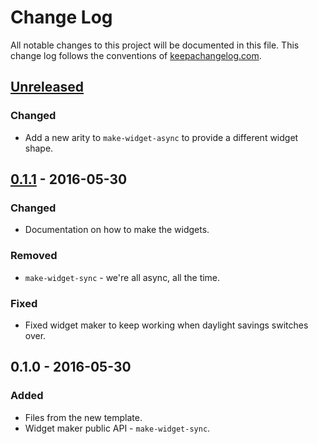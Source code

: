 # Change Log
All notable changes to this project will be documented in this file. This change log follows the conventions of [keepachangelog.com](http://keepachangelog.com/).

## [Unreleased]
### Changed
- Add a new arity to `make-widget-async` to provide a different widget shape.

## [0.1.1] - 2016-05-30
### Changed
- Documentation on how to make the widgets.

### Removed
- `make-widget-sync` - we're all async, all the time.

### Fixed
- Fixed widget maker to keep working when daylight savings switches over.

## 0.1.0 - 2016-05-30
### Added
- Files from the new template.
- Widget maker public API - `make-widget-sync`.

[Unreleased]: https://github.com/your-name/commented-imart-detection/compare/0.1.1...HEAD
[0.1.1]: https://github.com/your-name/commented-imart-detection/compare/0.1.0...0.1.1
